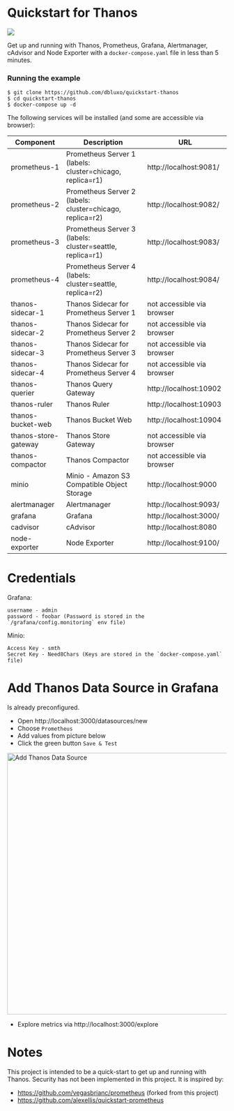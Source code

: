 # Quickstart for Thanos

![](https://github.com/dbluxo/quickstart-thanos/workflows/build-and-test/badge.svg)

Get up and running with Thanos, Prometheus, Grafana, Alertmanager, cAdvisor and Node Exporter with a `docker-compose.yaml` file in less than 5 minutes.

### Running the example

```
$ git clone https://github.com/dbluxo/quickstart-thanos
$ cd quickstart-thanos
$ docker-compose up -d
```

The following services will be installed (and some are accessible via browser):

| Component                     | Description                                                               | URL                           |
| -----------------------       | ------------------------------------------------------                    | ----------------------------- |
| prometheus-1                  | Prometheus Server 1 (labels: cluster=chicago, replica=r1)       | http://localhost:9081/        |
| prometheus-2                  | Prometheus Server 2 (labels: cluster=chicago, replica=r2)        | http://localhost:9082/        |
| prometheus-3                  | Prometheus Server 3 (labels: cluster=seattle, replica=r1)        | http://localhost:9083/        |
| prometheus-4                  | Prometheus Server 4 (labels: cluster=seattle, replica=r2)       | http://localhost:9084/        |
| thanos-sidecar-1              | Thanos Sidecar for Prometheus Server 1                                    | not accessible via browser    |
| thanos-sidecar-2              | Thanos Sidecar for Prometheus Server 2                                    | not accessible via browser    |
| thanos-sidecar-3              | Thanos Sidecar for Prometheus Server 3                                    | not accessible via browser    |
| thanos-sidecar-4              | Thanos Sidecar for Prometheus Server 4                                    | not accessible via browser    |
| thanos-querier                | Thanos Query Gateway                                                             | http://localhost:10902        |
| thanos-ruler                  | Thanos Ruler                                                                     | http://localhost:10903        |
| thanos-bucket-web             | Thanos Bucket Web                                                                | http://localhost:10904        |
| thanos-store-gateway          | Thanos Store Gateway                                                             | not accessible via browser    |
| thanos-compactor              | Thanos Compactor                                                                 | not accessible via browser    |
| minio                         | Minio - Amazon S3 Compatible Object Storage  | http://localhost:9000 |
| alertmanager                  | Alertmanager                                                              | http://localhost:9093/        |
| grafana                       | Grafana                              | http://localhost:3000/        |
| cadvisor                      | cAdvisor                                                                  | http://localhost:8080         |
| node-exporter                 | Node Exporter                                                             | http://localhost:9100/        |

# Credentials

Grafana:

	username - admin
	password - foobar (Password is stored in the `/grafana/config.monitoring` env file)
  
Minio:

	Access Key - smth
	Secret Key - Need8Chars (Keys are stored in the `docker-compose.yaml` file)

# Add Thanos Data Source in Grafana
Is already preconfigured.

* Open http://localhost:3000/datasources/new
* Choose `Prometheus`
* Add values from picture below
* Click the green button `Save & Test`

<img src="https://github.com/dbluxo/quickstart-thanos/raw/master/images/Add_Thanos_Data_Source.png" alt="Add Thanos Data Source" width="600" heighth="600">

* Explore metrics via http://localhost:3000/explore

# Notes

This project is intended to be a quick-start to get up and running with Thanos. Security has not been implemented in this project.
It is inspired by:

- https://github.com/vegasbrianc/prometheus (forked from this project)
- https://github.com/alexellis/quickstart-prometheus
